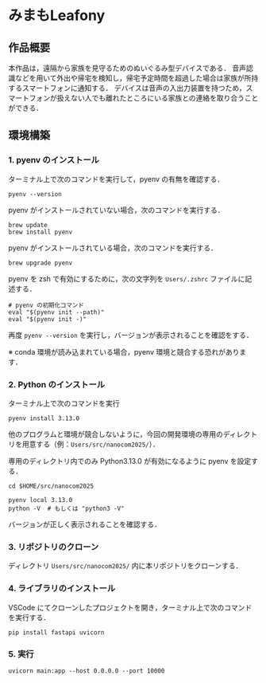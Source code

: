 # みまもLeafony

## 作品概要

本作品は，遠隔から家族を見守るためのぬいぐるみ型デバイスである．
音声認識などを用いて外出や帰宅を検知し，帰宅予定時間を超過した場合は家族が所持するスマートフォンに通知する．
デバイスは音声の入出力装置を持つため，スマートフォンが扱えない人でも離れたところにいる家族との連絡を取り合うことができる．

## 環境構築

### 1. pyenv のインストール

ターミナル上で次のコマンドを実行して，pyenv の有無を確認する．

```
pyenv --version
```

pyenv がインストールされていない場合，次のコマンドを実行する．

```
brew update
brew install pyenv
```

pyenv がインストールされている場合，次のコマンドを実行する．

```
brew upgrade pyenv
```

pyenv を zsh で有効にするために，次の文字列を `Users/.zshrc` ファイルに記述する．

```
# pyenv の初期化コマンド
eval "$(pyenv init --path)"
eval "$(pyenv init -)"
```

再度 `pyenv --version` を実行し，バージョンが表示されることを確認をする．

※ conda 環境が読み込まれている場合，pyenv 環境と競合する恐れがあります．

### 2. Python のインストール

ターミナル上で次のコマンドを実行

```
pyenv install 3.13.0
```

他のプログラムと環境が競合しないように，今回の開発環境の専用のディレクトリを用意する（例：`Users/src/nanocom2025/`）．

専用のディレクトリ内でのみ Python3.13.0 が有効になるように pyenv を設定する．

```
cd $HOME/src/nanocom2025

pyenv local 3.13.0
python -V  # もしくは "python3 -V"
```

バージョンが正しく表示されることを確認する．

### 3. リポジトリのクローン

ディレクトリ `Users/src/nanocom2025/` 内に本リポジトリをクローンする．

### 4. ライブラリのインストール

VSCode にてクローンしたプロジェクトを開き，ターミナル上で次のコマンドを実行する．

```
pip install fastapi uvicorn
```

### 5. 実行

```
uvicorn main:app --host 0.0.0.0 --port 10000
```
